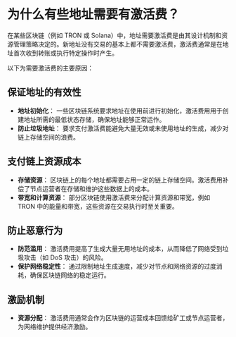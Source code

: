 # 为什么有些地址需要有激活费？

在某些区块链（例如 TRON 或 Solana）中，地址需要激活费是由其设计机制和资源管理策略决定的。新地址没有交易的基本上都不需要激活费，激活费通常是在地址首次收到转账或执行特定操作时产生。

以下为需要激活费的主要原因：

## **保证地址的有效性**

- **地址初始化**： 一些区块链系统要求地址在使用前进行初始化，激活费用用于创建地址所需的最低状态存储，确保地址能够正常运作。
- **防止垃圾地址**： 要求支付激活费能避免大量无效或未使用地址的生成，减少对链上存储空间的浪费。

## **支付链上资源成本**

- **存储资源**： 区块链上的每个地址都需要占用一定的链上存储空间。激活费用补偿了节点运营者在存储和维护这些数据上的成本。
- **带宽和计算资源**： 部分区块链使用激活费来分配计算资源和带宽，例如 TRON 中的能量和带宽，这些资源在交易执行时至关重要。

## **防止恶意行为**

- **防范滥用**： 激活费用提高了生成大量无用地址的成本，从而降低了网络受到垃圾攻击（如 DoS 攻击）的风险。
- **保护网络稳定性**： 通过限制地址生成速度，减少对节点和网络资源的过度消耗，确保区块链网络的稳定运行。

## **激励机制**

- **资源分配**： 激活费用通常会作为区块链的运营成本回馈给矿工或节点运营者，为网络维护提供经济激励。
